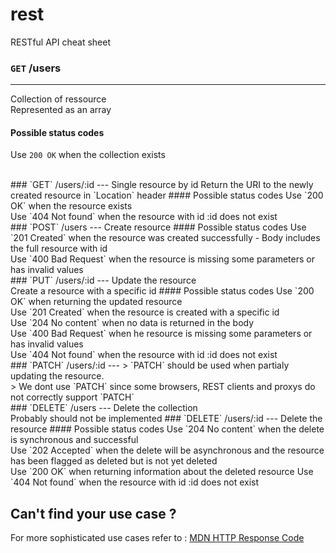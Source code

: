# rest
RESTful API cheat sheet

### `GET` /users
---
Collection of ressource <br/> Represented as an array
#### Possible status codes
Use `200 OK` when the collection exists

<br/>
### `GET` /users/:id
---
Single resource by id
Return the URI to the newly created resource in `Location` header
#### Possible status codes
Use `200 OK` when the resource exists <br/>
Use `404 Not found` when the resource with id :id does not exist

<br/>
### `POST` /users
---
Create resource
#### Possible status codes
Use `201 Created` when the resource was created successfully - Body includes the full resource with id <br/>
Use `400 Bad Request` when the resource is missing some parameters or has invalid values

<br/>
### `PUT` /users/:id
---
Update the resource <br/>
Create a resource with a specific id
#### Possible status codes
Use `200 OK` when returning the updated resource <br/>
Use `201 Created` when the resource is created with a specific id <br/>
Use `204 No content` when no data is returned in the body <br/>
Use `400 Bad Request` when he resource is missing some parameters or has invalid values <br/>
Use `404 Not found` when the resource with id :id does not exist

<br/>
### `PATCH` /users/:id
---
> `PATCH` should be used when partialy updating the resource. <br/>
> We dont use `PATCH` since some browsers, REST clients and proxys do not correctly support `PATCH`

<br/>
### `DELETE` /users
---
Delete the collection <br/>
Probably should not be implemented
### `DELETE` /users/:id
---
Delete the resource
#### Possible status codes
Use `204 No content` when the delete is synchronous and successful <br/>
Use `202 Accepted` when the delete will be asynchronous and the resource has been flagged as deleted but is not yet deleted <br/>
Use `200 OK` when returning information about the deleted resource
Use `404 Not found` when the resource with id :id does not exist

## Can't find your use case ?
For more sophisticated use cases refer to : [MDN HTTP Response Code](https://developer.mozilla.org/en-US/docs/Web/HTTP/Response_codes)
